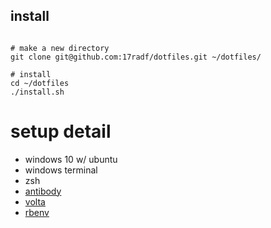 install 
-------
```shell script

# make a new directory
git clone git@github.com:17radf/dotfiles.git ~/dotfiles/

# install 
cd ~/dotfiles
./install.sh

```

setup detail
============

- windows 10 w/ ubuntu 
- windows terminal
- zsh
- [antibody](https://getantibody.github.io)
- [volta](https://volta.sh)
- [rbenv](https://rbenv.org/)
